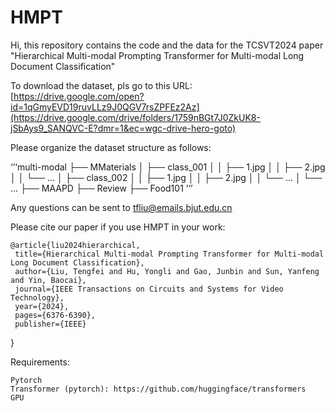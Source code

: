 # HMPT

Hi, this repository contains the code and the data for the TCSVT2024 paper "Hierarchical Multi-modal Prompting Transformer for Multi-modal Long Document Classification"

To download the dataset, pls go to this URL: [https://drive.google.com/open?id=1qGmyEVD19ruvLLz9J0QGV7rsZPFEz2Az](https://drive.google.com/drive/folders/1759nBGt7J0ZkUK8-jSbAys9_SANQVC-E?dmr=1&ec=wgc-drive-hero-goto)

Please organize the dataset structure as follows:

‘’‘multi-modal ├── MMaterials │ ├── class_001 │ │ ├── 1.jpg │ │ ├── 2.jpg │ │ └── ... │ ├── class_002 │ │ ├── 1.jpg │ │ ├── 2.jpg │ │ └── ... │ └── ... ├── MAAPD ├── Review ├── Food101 ’‘’

Any questions can be sent to tfliu@emails.bjut.edu.cn

Please cite our paper if you use HMPT in your work:

    @article{liu2024hierarchical,
     title={Hierarchical Multi-modal Prompting Transformer for Multi-modal Long Document Classification},
     author={Liu, Tengfei and Hu, Yongli and Gao, Junbin and Sun, Yanfeng and Yin, Baocai},
     journal={IEEE Transactions on Circuits and Systems for Video Technology},
     year={2024},
     pages={6376-6390},
     publisher={IEEE}
}

Requirements:

    Pytorch
    Transformer (pytorch): https://github.com/huggingface/transformers
    GPU
             
